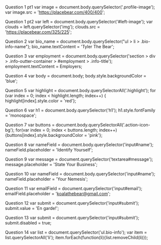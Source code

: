 Question 1 pt1
var image = document.body.querySelector('.profile-image');
var image.src = 'https://placebear.com/400/400';

Question 1 pt2
var left = document.body.querySelector('#left-image');
var clouds = left.querySelector('img');
clouds.src = 'https://placebear.com/325/225';

Question 2
var bio_name = document.body.querySelector("ul > li > .bio-info-name");
bio_name.textContent = 'Tyler The Bear';

Question 3
var employment = document.body.querySelector('section > div > .info-outter-container > #employment > .info-title');
employment.textContent = Employers;

Question 4
var body = document.body;
body.style.backgroundColor = 'blue';

Question 5
var highlight = document.body.querySelectorAll('.highlight');
for (var index = 0; index < highlight.length; index++) { highlight[index].style.color = 'red'};

Question 6
var h1 = document.body.querySelector('h1');
h1.style.fontFamily = 'monospace';

Question 7
var buttons = document.body.querySelectorAll('.action-icon-bg');
for(var index = 0; index < buttons.length; index++) {buttons[index].style.backgroundColor = 'pink'};

Question 8
var nameField = document.body.querySelector('input#name');
nameField.placeholder = 'Identify Yourself';

Question 9
var message = document.querySelector('textarea#message');
message.placeholder = 'State Your Business';

Question 10
var nameField = document.body.querySelector('input#name');
nameField.placeholder = 'Your Nemesis';

Question 11
var emailField = document.querySelector('input#email');
emailField.placeholder = 'koalathebear@gmail.com';

Question 12
var submit = document.querySelector('input#submit');
submit.value = 'En garde!';

Question 13
var submit = document.querySelector('input#submit');
submit.disabled = true;

Question 14
var list = document.querySelector('ul.bio-info');
var item = list.querySelectorAll('li');
item.forEach(function(li){list.removeChild(li)});
